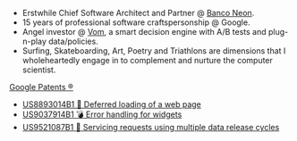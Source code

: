 - Erstwhile Chief Software Architect and Partner @ [Banco Neon](https://neon.com.br/). 
- 15 years of professional software craftspersonship @ Google.
- Angel investor @ [Vom](https://www.vomdecision.com/), a smart decision engine with A/B tests and plug-n-play data/policies. 
- Surfing, Skateboarding, Art, Poetry and Triathlons are dimensions that I wholeheartedly engage in to complement and nurture the computer scientist.  

[Google Patents ®️](https://patents.google.com/?inventor=Venkat+Venugopalan)

- [US8893014B1 📃 Deferred loading of a web page](https://patents.google.com/patent/US8893014B1)
- [US9037914B1 💣 Error handling for widgets](https://patents.google.com/patent/US9037914B1)
- [US9521087B1 :repeat: Servicing requests using multiple data release cycles](https://patents.google.com/patent/US9521087B1)
